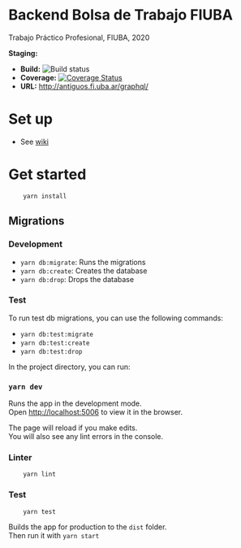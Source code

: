 # Backend Bolsa de Trabajo FIUBA

Trabajo Práctico Profesional, FIUBA, 2020

**Staging:**

- **Build:** ![Build status](https://github.com/fiuba-laboral-v2/back-end/workflows/back-end-build/badge.svg)
- **Coverage:** [![Coverage Status](https://coveralls.io/repos/github/fiuba-laboral-v2/back-end/badge.svg)](https://coveralls.io/github/fiuba-laboral-v2/back-end)
- **URL:** http://antiguos.fi.uba.ar/graphql/

# Set up

- See [wiki](https://github.com/fiuba-laboral-v2/back-end/wiki/Set-up)

# Get started

```
    yarn install
```

## Migrations

### Development

- `yarn db:migrate`: Runs the migrations
- `yarn db:create`: Creates the database
- `yarn db:drop`: Drops the database

### Test

To run test db migrations, you can use the following commands:

- `yarn db:test:migrate`
- `yarn db:test:create`
- `yarn db:test:drop`

In the project directory, you can run:

### `yarn dev`

Runs the app in the development mode.<br />
Open [http://localhost:5006](http://localhost:5006) to view it in the browser.

The page will reload if you make edits.<br />
You will also see any lint errors in the console.

### Linter

```
    yarn lint
```

### Test

```
    yarn test
```

Builds the app for production to the `dist` folder.<br />
Then run it with `yarn start`
